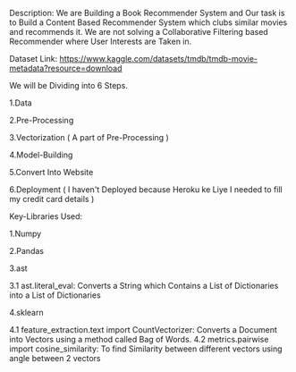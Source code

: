 
Description: We are Building a Book Recommender System and Our task is to Build a Content Based Recommender System which clubs similar movies and recommends it. We are not solving a Collaborative Filtering based Recommender where User Interests are Taken in.

Dataset Link: https://www.kaggle.com/datasets/tmdb/tmdb-movie-metadata?resource=download

We will be Dividing into 6 Steps.

1.Data

2.Pre-Processing

3.Vectorization ( A part of Pre-Processing )

4.Model-Building

5.Convert Into Website

6.Deployment ( I haven't Deployed because Heroku ke Liye I needed to fill my credit card details )

Key-Libraries Used:

1.Numpy

2.Pandas

3.ast

3.1 ast.literal_eval: Converts a String which Contains a List of Dictionaries into a List of Dictionaries
    
4.sklearn

4.1 feature_extraction.text import CountVectorizer: Converts a Document into Vectors using a method called Bag of Words.
4.2 metrics.pairwise import cosine_similarity: To find Similarity between different vectors using angle between 2 vectors

